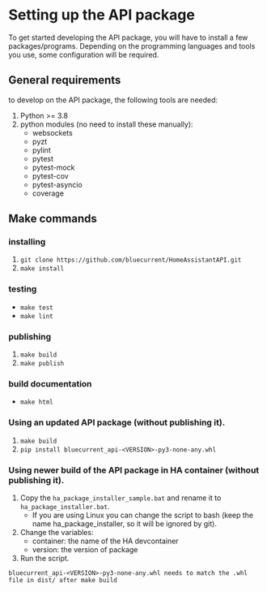 # Setting up the API package

To get started developing the API package, you will have to install a few packages/programs. Depending on the
programming languages and tools you use, some configuration will be required.

## General requirements

to develop on the API package, the following tools are needed:

1. Python >= 3.8
2. python modules (no need to install these manually):
   - websockets
   - pyzt
   - pylint
   - pytest
   - pytest-mock
   - pytest-cov
   - pytest-asyncio
   - coverage

## Make commands

### installing

1. `git clone https://github.com/bluecurrent/HomeAssistantAPI.git`
2. `make install`

### testing

- `make test`
- `make lint`

### publishing

1. `make build`
2. `make publish`

### build documentation

- `make html`

### Using an updated API package (without publishing it).

1. `make build`
2. `pip install bluecurrent_api-<VERSION>-py3-none-any.whl`

### Using newer build of the API package in HA container (without publishing it).

1. Copy the `ha_package_installer_sample.bat` and rename it to `ha_package_installer.bat`.
   - If you are using Linux you can change the script to bash (keep the name ha_package_installer, so it will be ignored by git).
2. Change the variables:
   - container: the name of the HA devcontainer
   - version: the version of package
3. Run the script.

```{note}
bluecurrent_api-<VERSION>-py3-none-any.whl needs to match the .whl file in dist/ after make build
```
